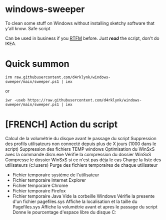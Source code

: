 # windows-sweeper
To clean some stuff on Windows without installing sketchy software that y'all know. Safe script

Can be used in business if you [RTFM](https://fr.wikipedia.org/wiki/RTFM_(expression)) before. Just ***read*** the script, don't do IKEA.

# Quick summon

`irm raw.githubusercontent.com/d4rklynk/windows-sweeper/main/sweeper.ps1 | iex`

or

`iwr -useb https://raw.githubusercontent.com/d4rklynk/windows-sweeper/main/sweeper.ps1 | iex`

# [FRENCH] Action du script
Calcul de la volumétrie du disque avant le passage du script
Suppression des profils utilisateurs non connecté depuis plus de X jours (1000 dans le script)
Suppression des fichiers TEMP windows
Optimisation du WinSxS avec la commande dism.exe
Vérifie la compression du dossier WinSxS
Compresse le dossier WinSxS si ce n'est pas déja le cas
Charge la liste des utilisateurs (c:\users\)
Purge des fichiers temporaires de chaque utilisateur
 - Fichier temporaire systéme de l'utilisateur
 - Fichier temporaire Internet Explorer
 - Fichier temporaire Chrome
 - Fichier temporaire Firefox
 - Fichier temporaire Java
Vide la corbeille Windows
Vérifie la presente d'un fichier pagefiles.sys
Affiche la localisation et la taille du Pagefiles.sys
Affiche la volumétrie avant et apres le passage du script
Donne le pourcentage d'espace libre du disque C:
